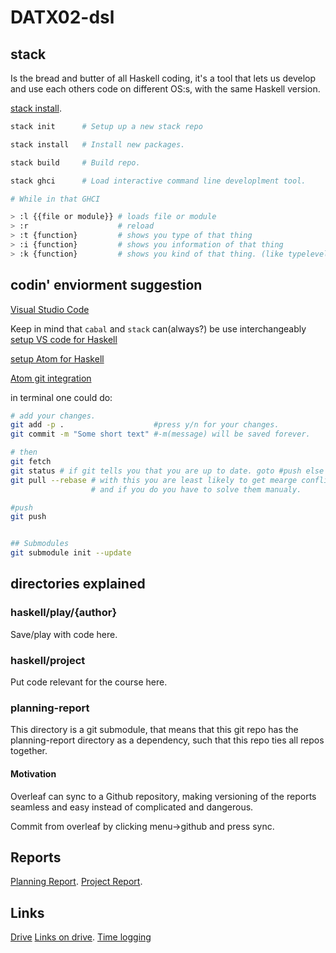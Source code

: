 # DATX02-dsl


## stack

Is the bread and butter of all Haskell coding, it's a tool that lets us develop and use each others code on different OS:s, with the same Haskell version.

[stack install](https://docs.haskellstack.org/en/stable/README/).

```bash
stack init      # Setup up a new stack repo

stack install   # Install new packages.

stack build     # Build repo.

stack ghci      # Load interactive command line developlment tool.

# While in that GHCI

> :l {{file or module}} # loads file or module
> :r                    # reload
> :t {function}         # shows you type of that thing
> :i {function}         # shows you information of that thing
> :k {function}         # shows you kind of that thing. (like typelevel defintion)
```

## codin' enviorment suggestion


[Visual Studio Code](https://code.visualstudio.com/)

Keep in mind that `cabal` and `stack` can(always?) be use interchangeably
[setup VS code for Haskell](https://medium.com/@dogwith1eye/setting-up-haskell-in-vs-code-on-macos-d2cc1ce9f60a)

[setup Atom for Haskell](https://github.com/simonmichael/haskell-atom-setup)

[Atom git integration](https://atom.io/packages/git-plus)

in terminal one could do:
```bash
# add your changes.
git add -p .                    #press y/n for your changes.
git commit -m "Some short text" #-m(message) will be saved forever.

# then
git fetch
git status # if git tells you that you are up to date. goto #push else
git pull --rebase # with this you are least likely to get mearge conflicts
                  # and if you do you have to solve them manualy.

#push
git push


## Submodules
git submodule init --update
```


## directories explained

### haskell/play/{author}
Save/play with code here.

### haskell/project
Put code relevant for the course here.

### planning-report
This directory is a git submodule, that means that this git repo has the planning-report directory as a dependency, such that this repo ties all repos together.

#### Motivation
Overleaf can sync to a Github repository, making versioning of the reports seamless and easy instead of complicated and dangerous.

Commit from overleaf by clicking menu->github and press sync.

## Reports
[Planning Report](https://www.overleaf.com/6341261623qvmpxjkcdzqp).
[Project Report](https://www.overleaf.com/project/5e53e565436caa0001b56700).


## Links
[Drive](https://drive.google.com/drive/folders/13Dp8TciAj32UDbi2cMLHMFrGdX0Hr7FH)
[Links on drive](https://almqvist.lib.chalmers.se/inst_fack/bookingsystem/lecture_enroll.html).
[Time logging](https://docs.google.com/spreadsheets/d/1cGmbrufZfXkOSES6kOwcRWieCc9IW40DgF3j-mnZMpo/edit?usp=drive_web&ouid=108657493180180186395)
